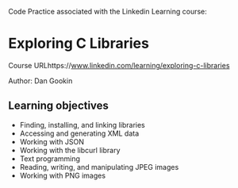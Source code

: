 Code Practice associated with the Linkedin Learning course: 

# Exploring C Libraries

Course URLhttps://www.linkedin.com/learning/exploring-c-libraries

Author: Dan Gookin



## Learning objectives

- Finding, installing, and linking libraries
- Accessing and generating XML data
- Working with JSON
- Working with the libcurl library
- Text programming
- Reading, writing, and manipulating JPEG images
- Working with PNG images

